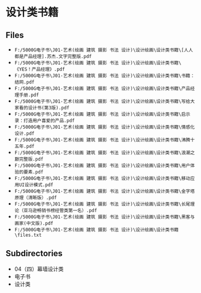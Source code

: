 # 设计类书籍

## Files

- `F:/5000G电子书\J01-艺术(绘画 建筑 摄影 书法 设计)\设计绘画\设计类书籍\[人人都是产品经理].苏杰.文字完整版.pdf`
- `F:/5000G电子书\J01-艺术(绘画 建筑 摄影 书法 设计)\设计绘画\设计类书籍\《YES！产品经理》.pdf`
- `F:/5000G电子书\J01-艺术(绘画 建筑 摄影 书法 设计)\设计绘画\设计类书籍\书籍：结网.pdf`
- `F:/5000G电子书\J01-艺术(绘画 建筑 摄影 书法 设计)\设计绘画\设计类书籍\产品经理手册.pdf`
- `F:/5000G电子书\J01-艺术(绘画 建筑 摄影 书法 设计)\设计绘画\设计类书籍\写给大家看的设计书(第3版).pdf`
- `F:/5000G电子书\J01-艺术(绘画 建筑 摄影 书法 设计)\设计绘画\设计类书籍\启示录：打造用户喜爱的产品.pdf`
- `F:/5000G电子书\J01-艺术(绘画 建筑 摄影 书法 设计)\设计绘画\设计类书籍\情感化设计.pdf`
- `F:/5000G电子书\J01-艺术(绘画 建筑 摄影 书法 设计)\设计绘画\设计类书籍\沸腾十五年.pdf`
- `F:/5000G电子书\J01-艺术(绘画 建筑 摄影 书法 设计)\设计绘画\设计类书籍\浪潮之巅完整版.pdf`
- `F:/5000G电子书\J01-艺术(绘画 建筑 摄影 书法 设计)\设计绘画\设计类书籍\用户体验的要素.pdf`
- `F:/5000G电子书\J01-艺术(绘画 建筑 摄影 书法 设计)\设计绘画\设计类书籍\移动应用UI设计模式.pdf`
- `F:/5000G电子书\J01-艺术(绘画 建筑 摄影 书法 设计)\设计绘画\设计类书籍\金字塔原理（清晰版）.pdf`
- `F:/5000G电子书\J01-艺术(绘画 建筑 摄影 书法 设计)\设计绘画\设计类书籍\长尾理论（亚马逊畅销书榜经管类第一名）.pdf`
- `F:/5000G电子书\J01-艺术(绘画 建筑 摄影 书法 设计)\设计绘画\设计类书籍\黑客与画家(中文版).pdf`
- `F:/5000G电子书\J01-艺术(绘画 建筑 摄影 书法 设计)\设计绘画\设计类书籍\files.txt`

## Subdirectories

- 04（四）幕墙设计类
- 电子书
- 设计类
